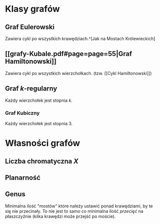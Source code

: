 # Klasy grafów
## Graf Eulerowski
Zawiera cykl po wszystkich krawędziach.^[Jak na Mostach Królewieckich]

## [[grafy-Kubale.pdf#page=page=55|Graf Hamiltonowski]]
Zawiera cykl po wszystkich wierzchołkach. (tzw. [[Cykl Hamiltonowski]])

## Graf $k$-regularny
Każdy wierzchołek jest stopnia $k$.
### Graf Kubiczny
Każdy wierzchołek jest stopnia $3$.

# Własności grafów
## Liczba chromatyczna $X$
## Planarność
## Genus
Minimalna ilość "mostów" które należy ustawić ponad krawędziami, by te się nie przecinały. 
To nie jest to samo co minimalna ilość *przecięć* na płaszczyźnie (kilka krawędzi może przejść po moście).